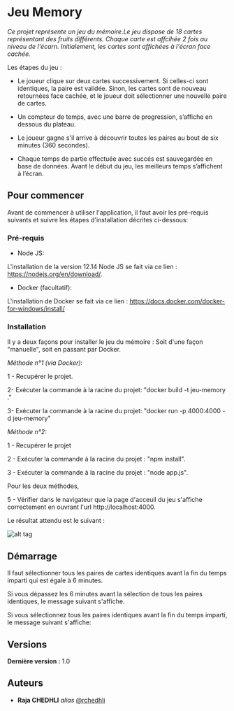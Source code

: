 # Jeu Memory
_Ce projet représente un jeu du mémoire.Le jeu dispose de 18 cartes représentant des fruits différents. Chaque carte est affcihée 2 fois au niveau de l'écarn. Initialement, les cartes sont affichées à l'écran face cachée._

Les étapes du jeu : 

- Le joueur clique sur deux cartes successivement. Si celles-ci sont identiques, la paire est validée. Sinon, les cartes sont de nouveau retournées face cachée, et le joueur doit sélectionner une nouvelle paire de cartes. 
 
- Un compteur de temps, avec une barre de progression, s’affiche en dessous du plateau. 
 
- Le joueur gagne s'il arrive à découvrir toutes les paires au bout de six minutes (360 secondes). 
 
- Chaque temps de partie effectuée avec succés est sauvegardée en base de données. Avant le début du jeu, les meilleurs temps s’affichent à l’écran. 


## Pour commencer

Avant de commencer à utiliser l'application, il faut avoir les pré-requis suivants et suivre les étapes d'installation décrites ci-dessous:

### Pré-requis

- Node JS:

L'installation de la version 12.14 Node JS se fait via ce lien : https://nodejs.org/en/download/.

- Docker (facultatif):

L'installation de Docker se fait via ce lien : https://docs.docker.com/docker-for-windows/install/

### Installation

Il y a deux façons pour installer le jeu du mémoire : Soit d'une façon "manuelle", soit en passant par Docker.

_Méthode n°1 (via Docker):_

1 - Recupérer le projet.

2- Exécuter la commande à la racine du projet: "docker build -t jeu-memory ."

3- Exécuter la commande à la racine du projet: "docker run -p 4000:4000 -d jeu-memory" 

_Méthode n°2:_

1 - Recupérer le projet

2 - Exécuter la commande à la racine du projet : "npm install".

3 - Exécuter la commande à la racine du projet : "node app.js".

Pour les deux méthodes, 

5 - Vérifier dans le navigateur que la page d'acceuil du jeu s'affiche correctement en ouvrant l'url http://localhost:4000.

Le résultat attendu est le suivant :

![alt tag](https://user-images.githubusercontent.com/57545358/71825160-89e87b00-309b-11ea-8cc9-bdec46feeece.PNG)


## Démarrage

Il faut sélectionner tous les paires de cartes identiques avant la fin du temps imparti qui est égale à 6 minutes.

Si vous dépassez les 6 minutes avant la sélection de tous les paires identiques, le message suivant s'affiche.

Si vous sélectionnez tous les paires identiques avant la fin du temps imparti, le message suivant s'affiche:



## Versions

**Dernière version :** 1.0


## Auteurs

* **Raja CHEDHLI** _alias_ [@rchedhli](https://github.com/rchedhli)




